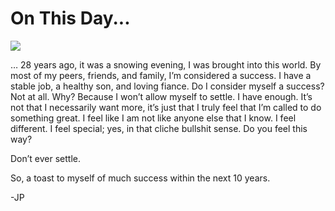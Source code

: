 <!--
id: 4365940475
link: http://loudjet.com/a/on-this-day
slug: on-this-day
date: Tue Apr 05 2011 09:45:29 GMT-0500 (CDT)
publish: 2011-04-05
tags: 
-->


On This Day...
==============

![](http://media.tumblr.com/tumblr_lj6omiyL8K1qzbc4f.jpg)

… 28 years ago, it was a snowing evening, I was brought into this world.
By most of my peers, friends, and family, I’m considered a success. I
have a stable job, a healthy son, and loving fiance. Do I consider
myself a success? Not at all. Why? Because I won’t allow myself to
settle. I have enough. It’s not that I necessarily want more, it’s just
that I truly feel that I’m called to do something great. I feel like I
am not like anyone else that I know. I feel different. I feel special;
yes, in that cliche bullshit sense. Do you feel this way?

Don’t ever settle.

So, a toast to myself of much success within the next 10 years.

-JP

